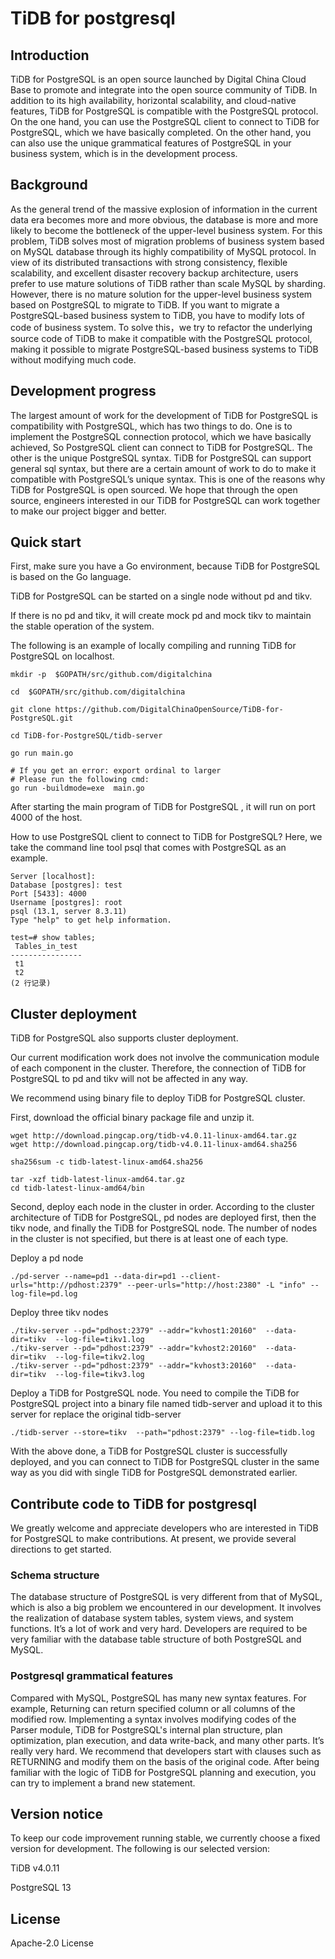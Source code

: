 # TiDB for postgresql

## Introduction

TiDB for PostgreSQL is an open source launched by Digital China Cloud Base to promote and integrate into the open source community of TiDB. In addition to its high availability, horizontal scalability, and cloud-native features, TiDB for PostgreSQL is compatible with the PostgreSQL protocol. On the one hand, you can use the PostgreSQL client to connect to TiDB for PostgreSQL, which we have basically completed. On the other hand, you can also use the unique grammatical features of PostgreSQL in your business system, which is in the development process.


## Background

As the general trend of the massive explosion of information in the current data era becomes more and more obvious, the database is more and more likely to become the bottleneck of the upper-level business system. For this problem, TiDB solves most of migration problems of business system based on MySQL database through its highly compatibility of MySQL protocol. In view of its distributed transactions with strong consistency, flexible scalability, and excellent disaster recovery backup architecture, users prefer to use mature solutions of TiDB rather than scale MySQL by sharding. However, there is no mature solution for the upper-level business system based on PostgreSQL to migrate to TiDB. If you want to migrate a PostgreSQL-based business system to TiDB, you have to modify lots of code of business system. To solve this，we try to refactor the underlying source code of TiDB to make it compatible with the PostgreSQL protocol, making it possible to migrate PostgreSQL-based business systems to TiDB without modifying much code.



## Development progress

The largest amount of work for the development of TiDB for PostgreSQL is compatibility with PostgreSQL, which has two things to do. One is to implement the PostgreSQL connection protocol, which we have basically achieved, So PostgreSQL client can connect to TiDB for PostgreSQL. The other is the unique PostgreSQL syntax. TiDB for PostgreSQL can support general sql syntax, but there are a certain amount of work to do to make it compatible with PostgreSQL’s unique syntax. This is one of the reasons why TiDB for PostgreSQL is open sourced. We hope that through the open source, engineers interested in our TiDB for PostgreSQL can work together to make our project bigger and better.



## Quick start

First, make sure you have a Go environment, because TiDB for PostgreSQL is based on the Go language.

TiDB for PostgreSQL can be started on a single node without pd and tikv.

If there is no pd and tikv, it will create mock pd and mock tikv to maintain the stable operation of the system.

The following is an example of locally compiling and running TiDB for PostgreSQL on localhost.

```shell
mkdir -p  $GOPATH/src/github.com/digitalchina

cd  $GOPATH/src/github.com/digitalchina

git clone https://github.com/DigitalChinaOpenSource/TiDB-for-PostgreSQL.git

cd TiDB-for-PostgreSQL/tidb-server

go run main.go

# If you get an error: export ordinal to larger
# Please run the following cmd:
go run -buildmode=exe  main.go
```

After starting the main program of TiDB for PostgreSQL , it will run on port 4000 of the host.

How to use PostgreSQL client to connect to TiDB for PostgreSQL? Here, we take the command line tool psql that comes with PostgreSQL as an example.

```
Server [localhost]:
Database [postgres]: test
Port [5433]: 4000
Username [postgres]: root
psql (13.1, server 8.3.11)
Type "help" to get help information.

test=# show tables;
 Tables_in_test
----------------
 t1
 t2
(2 行记录)
```

## Cluster deployment
TiDB for PostgreSQL also supports cluster deployment.

Our current modification work does not involve the communication module of each component in the cluster. Therefore, the connection of TiDB for PostgreSQL to pd and tikv will not be affected in any way.

We recommend using binary file to deploy TiDB for PostgreSQL cluster.

First, download the official binary package file and unzip it.

```shell
wget http://download.pingcap.org/tidb-v4.0.11-linux-amd64.tar.gz
wget http://download.pingcap.org/tidb-v4.0.11-linux-amd64.sha256

sha256sum -c tidb-latest-linux-amd64.sha256

tar -xzf tidb-latest-linux-amd64.tar.gz
cd tidb-latest-linux-amd64/bin
```

Second, deploy each node in the cluster in order. According to the cluster architecture of TiDB for PostgreSQL, pd nodes are deployed first, then the tikv node, and finally the TiDB for PostgreSQL node. The number of nodes in the cluster is not specified, but there is at least one of each type.

Deploy a pd node

```shell
./pd-server --name=pd1 --data-dir=pd1 --client-urls="http://pdhost:2379" --peer-urls="http://host:2380" -L "info" --log-file=pd.log
```

Deploy three tikv nodes

```shell
./tikv-server --pd="pdhost:2379" --addr="kvhost1:20160"  --data-dir=tikv  --log-file=tikv1.log
./tikv-server --pd="pdhost:2379" --addr="kvhost2:20160"  --data-dir=tikv  --log-file=tikv2.log
./tikv-server --pd="pdhost:2379" --addr="kvhost3:20160"  --data-dir=tikv  --log-file=tikv3.log
```

Deploy a TiDB for PostgreSQL node. You need to compile the TiDB for PostgreSQL project into a binary file named tidb-server and upload it to this server for replace the original tidb-server

```shell
./tidb-server --store=tikv  --path="pdhost:2379" --log-file=tidb.log
```

With the above done, a TiDB for PostgreSQL cluster is successfully deployed, and you can connect to TiDB for PostgreSQL cluster in the same way as you did with single TiDB for PostgreSQL demonstrated earlier.



## Contribute code to TiDB for postgresql

We greatly welcome and appreciate developers who are interested in TiDB for PostgreSQL to make contributions. At present, we provide several directions to get started.
### Schema structure

The database structure of PostgreSQL is very different from that of MySQL, which is also a big problem we encountered in our development. It involves the realization of database system tables, system views, and system functions. It’s a lot of work and very hard. Developers are required to be very familiar with the database table structure of both PostgreSQL and MySQL.

### Postgresql grammatical features

Compared with MySQL, PostgreSQL has many new syntax features. For example, Returning can return specified column or all columns of the modified row. Implementing a syntax involves modifying codes of the Parser module, TiDB for PostgreSQL's internal plan structure, plan optimization, plan execution, and data write-back, and many other parts. It’s really very hard. We recommend that developers start with clauses such as RETURNING and modify them on the basis of the original code. After being familiar with the logic of TiDB for PostgreSQL planning and execution, you can try to implement a brand new statement.


## Version notice

To keep our code improvement running stable, we currently choose a fixed version for development. The following is our selected version:

TiDB v4.0.11

PostgreSQL 13


## License

Apache-2.0 License


